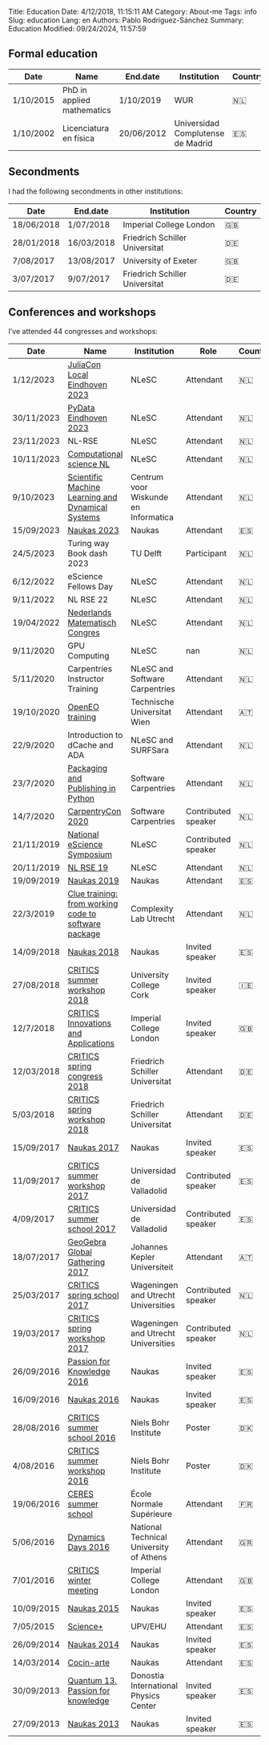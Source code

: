 Title: Education
Date: 4/12/2018, 11:15:11 AM
Category: About-me
Tags: info
Slug: education
Lang: en
Authors: Pablo Rodríguez-Sánchez
Summary: Education
Modified: 09/24/2024, 11:57:59



Formal education
----------------
| Date      | Name                       | End.date   | Institution                       | Country   |
|-----------|----------------------------|------------|-----------------------------------|-----------|
| 1/10/2015 | PhD in applied mathematics | 1/10/2019  | WUR                               | 🇳🇱        |
| 1/10/2002 | Licenciatura en física     | 20/06/2012 | Universidad Complutense de Madrid | 🇪🇸        |

Secondments
-----------
I had the following secondments in other institutions:

| Date       | End.date   | Institution                    | Country   |
|------------|------------|--------------------------------|-----------|
| 18/06/2018 | 1/07/2018  | Imperial College London        | 🇬🇧        |
| 28/01/2018 | 16/03/2018 | Friedrich Schiller Universitat | 🇩🇪        |
| 7/08/2017  | 13/08/2017 | University of Exeter           | 🇬🇧        |
| 3/07/2017  | 9/07/2017  | Friedrich Schiller Universitat | 🇩🇪        |

Conferences and workshops
-------------------------
I’ve attended 44 congresses and workshops:

| Date       | Name                                                                                                                                                                           | Institution                             | Role                | Country   |
|------------|--------------------------------------------------------------------------------------------------------------------------------------------------------------------------------|-----------------------------------------|---------------------|-----------|
| 1/12/2023  | [JuliaCon Local Eindhoven 2023](https://juliacon.org/local/eindhoven2023/)                                                                                                     | NLeSC                                   | Attendant           | 🇳🇱        |
| 30/11/2023 | [PyData Eindhoven 2023](https://pydata.org/eindhoven2023/schedule)                                                                                                             | NLeSC                                   | Attendant           | 🇳🇱        |
| 23/11/2023 | NL-RSE                                                                                                                                                                         | NLeSC                                   | Attendant           | 🇳🇱        |
| 10/11/2023 | [Computational science NL](https://www.computationalsciencenl.nl/ducoms/)                                                                                                      | NLeSC                                   | Attendant           | 🇳🇱        |
| 9/10/2023  | [Scientific Machine Learning and Dynamical Systems](https://www.cwi.nl/nl/events/cwi-research-semester-programs/autumn-school-scientific-machine-learning-semester-programme/) | Centrum voor Wiskunde en Informatica    | Attendant           | 🇳🇱        |
| 15/09/2023 | [Naukas 2023](https://naukas.com/2023/09/06/ya-tenemos-programa-definitivo-de-naukas-bilbao-2023/)                                                                             | Naukas                                  | Attendant           | 🇪🇸        |
| 24/5/2023  | Turing way Book dash 2023                                                                                                                                                      | TU Delft                                | Participant         | 🇳🇱        |
| 6/12/2022  | eScience Fellows Day                                                                                                                                                           | NLeSC                                   | Attendant           | 🇳🇱        |
| 9/11/2022  | NL RSE 22                                                                                                                                                                      | NLeSC                                   | Attendant           | 🇳🇱        |
| 19/04/2022 | [Nederlands Matematisch Congres](https://mathematischcongres.nl/nmc2022/programme2022/)                                                                                        | NLeSC                                   | Attendant           | 🇳🇱        |
| 9/11/2020  | GPU Computing                                                                                                                                                                  | NLeSC                                   | nan                 | 🇳🇱        |
| 5/11/2020  | Carpentries Instructor Training                                                                                                                                                | NLeSC and Software Carpentries          | Attendant           | 🇳🇱        |
| 19/10/2020 | [OpenEO training](https://openeo.org/news/2020-09-02-openeo-user-workshop.html)                                                                                                | Technische Universitat Wien             | Attendant           | 🇦🇹        |
| 22/9/2020  | Introduction to dCache and ADA                                                                                                                                                 | NLeSC and SURFSara                      | Attendant           | 🇳🇱        |
| 23/7/2020  | [Packaging and Publishing in Python](https://2020.carpentrycon.org/schedule/#session-20)                                                                                       | Software Carpentries                    | Attendant           | 🇳🇱        |
| 14/7/2020  | [CarpentryCon 2020](https://2020.carpentrycon.org/)                                                                                                                            | Software Carpentries                    | Contributed speaker | 🇳🇱        |
| 21/11/2019 | [National eScience Symposium](https://www.esciencesymposium2019.nl/)                                                                                                           | NLeSC                                   | Contributed speaker | 🇳🇱        |
| 20/11/2019 | [NL RSE 19](https://nl-rse.org/2019/07/09/NL-RSE-2019.html)                                                                                                                    | NLeSC                                   | Attendant           | 🇳🇱        |
| 19/09/2019 | [Naukas 2019](https://naukas.com/2019/09/06/programa-definitivo-de-naukas-bilbao-2019/)                                                                                        | Naukas                                  | Attendant           | 🇪🇸        |
| 22/3/2019  | [Clue training: from working code to software package](https://www.uu.nl/en/events/clue-training-22-from-working-code-to-software-package)                                     | Complexity Lab Utrecht                  | Attendant           | 🇳🇱        |
| 14/09/2018 | [Naukas 2018](https://naukas.com/2018/09/05/programa-definitivo-de-charlas-para-naukas-bilbao-2018/)                                                                           | Naukas                                  | Invited speaker     | 🇪🇸        |
| 27/08/2018 | [CRITICS summer workshop 2018](http://www.criticsitn.eu/wp/?page_id=1813)                                                                                                      | University College Cork                 | Invited speaker     | 🇮🇪        |
| 12/7/2018  | [CRITICS Innovations and Applications](http://www3.imperial.ac.uk/newsandeventspggrp/imperialcollege/naturalsciences/mathematics/eventssummary/event_20-6-2018-15-47-29)       | Imperial College London                 | Invited speaker     | 🇬🇧        |
| 12/03/2018 | [CRITICS spring congress 2018](http://www.criticsitn.eu/wp/?page_id=1222)                                                                                                      | Friedrich Schiller Universitat          | Attendant           | 🇩🇪        |
| 5/03/2018  | [CRITICS spring workshop 2018](http://www.criticsitn.eu/wp/?page_id=1222)                                                                                                      | Friedrich Schiller Universitat          | Attendant           | 🇩🇪        |
| 15/09/2017 | [Naukas 2017](http://naukas.com/2017/06/07/programa-provisional-de-charlas-naukas-bilbao-2017/)                                                                                | Naukas                                  | Invited speaker     | 🇪🇸        |
| 11/09/2017 | [CRITICS summer workshop 2017](http://www.criticsitn.eu/wp/?page_id=691)                                                                                                       | Universidad de Valladolid               | Contributed speaker | 🇪🇸        |
| 4/09/2017  | [CRITICS summer school 2017](http://www.criticsitn.eu/wp/?page_id=691)                                                                                                         | Universidad de Valladolid               | Contributed speaker | 🇪🇸        |
| 18/07/2017 | [GeoGebra Global Gathering 2017](https://gathering.geogebra.org)                                                                                                               | Johannes Kepler Universiteit            | Attendant           | 🇦🇹        |
| 25/03/2017 | [CRITICS spring school 2017](http://www.criticsitn.eu/wp/?page_id=281)                                                                                                         | Wageningen and Utrecht Universities     | Contributed speaker | 🇳🇱        |
| 19/03/2017 | [CRITICS spring workshop 2017](http://www.criticsitn.eu/wp/?page_id=281)                                                                                                       | Wageningen and Utrecht Universities     | Contributed speaker | 🇳🇱        |
| 26/09/2016 | [Passion for Knowledge 2016](http://p4k.dipc.org/es/inicio)                                                                                                                    | Naukas                                  | Invited speaker     | 🇪🇸        |
| 16/09/2016 | [Naukas 2016](http://naukas.com/2016/09/06/programa-definitivo-de-charlas-naukas-bilbao-2016/)                                                                                 | Naukas                                  | Invited speaker     | 🇪🇸        |
| 28/08/2016 | [CRITICS summer school 2016](http://www.criticsitn.eu/wp/?page_id=210)                                                                                                         | Niels Bohr Institute                    | Poster              | 🇩🇰        |
| 4/08/2016  | [CRITICS summer workshop 2016](http://www.criticsitn.eu/wp/?page_id=210)                                                                                                       | Niels Bohr Institute                    | Poster              | 🇩🇰        |
| 19/06/2016 | [CERES summer school](http://environnement.ens.fr/evenements-scientifiques/ecoles-d-ete/summer-school-resilience-2016/?lang=fr)                                                | École Normale Supérieure                | Attendant           | 🇫🇷        |
| 5/06/2016  | [Dynamics Days 2016](http://dynamicsdays2016.ntua.gr)                                                                                                                          | National Technical University of Athens | Attendant           | 🇬🇷        |
| 7/01/2016  | [CRITICS winter meeting](http://www.criticsitn.eu/wp/?page_id=220)                                                                                                             | Imperial College London                 | Attendant           | 🇬🇧        |
| 10/09/2015 | [Naukas 2015](http://naukas.com/2015/08/29/programa-definitivo-de-charlas-naukas-bilbao-2015/)                                                                                 | Naukas                                  | Invited speaker     | 🇪🇸        |
| 7/05/2015  | [Science+](https://scienceplus.es/science-2015/)                                                                                                                               | UPV/EHU                                 | Attendant           | 🇪🇸        |
| 26/09/2014 | [Naukas 2014](http://naukas.com/2014/09/12/programa-definitivo-naukas-bilbao-2014/)                                                                                            | Naukas                                  | Invited speaker     | 🇪🇸        |
| 14/03/2014 | [Cocin-arte](http://www.cocin-arte.es)                                                                                                                                         | Naukas                                  | Attendant           | 🇪🇸        |
| 30/09/2013 | [Quantum 13. Passion for knowledge](http://www.quantum13.eu/es/home.html)                                                                                                      | Donostia International Physics Center   | Invited speaker     | 🇪🇸        |
| 27/09/2013 | [Naukas 2013](http://naukas.com/2013/09/25/programa-definitivo-y-consejos-para-naukas13/)                                                                                      | Naukas                                  | Invited speaker     | 🇪🇸        |


